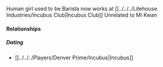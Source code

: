 Human girl used to be Barista now works at [[../../../Litehouse Industries/Incubus Club|Incubus Club]]
Unrelated to Mi Kwan
#### Relationships
##### Dating
- [[../../../Players/Denver Prime/Incubus|Incubus]]